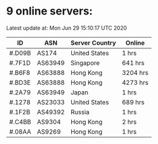 # 9 online servers:

Latest update at: Mon Jun 29 15:10:17 UTC 2020

| ID | ASN | Server Country | Online |
| -- | --- | -------------- | ------ |
| #.D09B | AS174 | United States | 1 hrs |
| #.7F1D | AS63949 | Singapore | 641 hrs |
| #.B6F8 | AS63888 | Hong Kong | 3204 hrs |
| #.BD3E | AS63888 | Hong Kong | 4273 hrs |
| #.2A79 | AS63949 | Japan | 1 hrs |
| #.1278 | AS23033 | United States | 689 hrs |
| #.1F2B | AS49392 | Russia | 1 hrs |
| #.C4BB | AS9304 | Hong Kong | 2 hrs |
| #.08AA | AS9269 | Hong Kong | 1 hrs |

